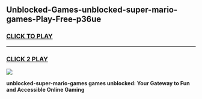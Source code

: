 
## Unblocked-Games-unblocked-super-mario-games-Play-Free-p36ue
<h3>
<a href="https://premium76.site?title=unblocked-super-mario-games&ref=18A1">CLICK TO PLAY</a></h3>
<hr>

<h3>
<a href="https://premium76.site?title=unblocked-super-mario-games&ref=18A1">CLICK 2 PLAY</a>
  
</h3>

<a href="https://premium76.site?title=unblocked-super-mario-games&ref=18A1"><img src="https://clearcache.store/games.png"></a>


**unblocked-super-mario-games games unblocked: Your Gateway to Fun and Accessible Online Gaming**
